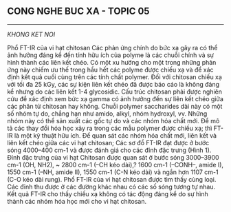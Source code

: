 ## CONG NGHE BUC XA - TOPIC 05
--------------------------------
*KHONG KET NOI*

Phổ FT-IR của vi hạt chitosan
Các phản ứng chính do bức xạ gây ra có thể ảnh hưởng đáng kể đến tính hữu ích của polyme là các chuỗi chính và sự hình thành các liên kết chéo. Có một xu hướng cho một trong những phản ứng này chiếm ưu thế trong hầu hết các polyme được chiếu xạ và để xác định kết quả cuối cùng trên các tính chất polymer. Đối với chitosan chiếu xạ với tối đa 25 kGy, các sự kiện liên kết chéo đã được báo cáo là không đáng kể nhưng do các liên kết 1-4 glycosidic. Cấu trúc chitosan phải được nghiên cứu để xác định xem bức xạ gamma có ảnh hưởng đến sự liên kết chéo giữa các phân tử chitosan hay không. Chuỗi polymer saccharides dài này có một số nhóm tự do, chẳng hạn như amido, alkyl, nhóm hydroxyl, vv. Những nhóm này có thể sản xuất các gốc tự do và các nhóm hóa chất mới. Để mô tả các thay đổi hóa học xảy ra trong các mẫu polymer được chiếu xạ; thì FT-IR là một kỹ thuật hữu ích.
Để quan sát các nhóm hóa chất mới, liên kết và liên kết chéo giữa các vi hạt chitosan; Các sơ đồ FT-IR đạt được ở bước sóng 4000–400 cm-1 và được đánh giá cho các đỉnh đặc trưng (Hình 1).
Đỉnh đặc trưng của vi hạt Chitosan được quan sát ở bước sóng 3000–3900 cm-1 (OH, NH2), ~ 2800 cm-1 (–CH kéo dài),? 1600 cm-1 (–CONH–, amide I), 1550 cm-1 (–NH, amide II), 1550 cm-1 (C-N kéo dài) và ngắn hơn 1107 cm-1 (C-O kéo dài rung).
Phổ FT-IR của vi hạt chitosan được tìm thấy cùng loại. Các đỉnh thu được ở các đường khác nhau có các số sóng tương tự nhau. Kết quả FT-IR cho thấy chiếu xạ không có tác động đáng kể do sự hình thành các nhóm hóa học mới cho vi hạt chitosan.
